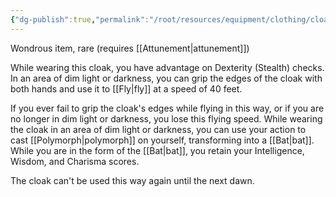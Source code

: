 ```yaml
---
{"dg-publish":true,"permalink":"/root/resources/equipment/clothing/cloak-of-the-bat/"}
---
```


Wondrous item, rare (requires [[Attunement\|attunement]]) 

While wearing this cloak, you have advantage on Dexterity (Stealth) checks. In an area of dim light or darkness, you can grip the edges of the cloak with both hands and use it to [[Fly\|fly]] at a speed of 40 feet. 

If you ever fail to grip the cloak's edges while flying in this way, or if you are no longer in dim light or darkness, you lose this flying speed. While wearing the cloak in an area of dim light or darkness, you can use your action to cast [[Polymorph\|polymorph]] on yourself, transforming into a [[Bat\|bat]]. While you are in the form of the [[Bat\|bat]], you retain your Intelligence, Wisdom, and Charisma scores. 

The cloak can't be used this way again until the next dawn.